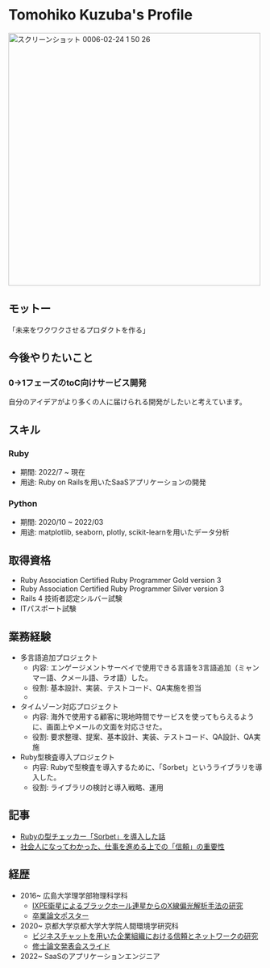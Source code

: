 # Tomohiko Kuzuba's Profile
<img width="500" alt="スクリーンショット 0006-02-24 1 50 26" src="https://github.com/tomohiko9090/Tomohiko-Kuzuba/assets/66200485/e6797147-005f-495e-9586-90b070432670">


## モットー
「未来をワクワクさせるプロダクトを作る」

## 今後やりたいこと
### 0→1フェーズのtoC向けサービス開発
自分のアイデアがより多くの人に届けられる開発がしたいと考えています。

## スキル
### Ruby
- 期間: 2022/7 ~ 現在
- 用途: Ruby on Railsを用いたSaaSアプリケーションの開発

### Python
- 期間: 2020/10 ~ 2022/03 
- 用途: matplotlib, seaborn, plotly, scikit-learnを用いたデータ分析

## 取得資格
- Ruby Association Certified Ruby Programmer Gold version 3
- Ruby Association Certified Ruby Programmer Silver version 3
- Rails 4 技術者認定シルバー試験
- ITパスポート試験

## 業務経験
- 多言語追加プロジェクト
  - 内容: エンゲージメントサーベイで使用できる言語を3言語追加（ミャンマー語、クメール語、ラオ語）した。
  - 役割: 基本設計、実装、テストコード、QA実施を担当
  - 
- タイムゾーン対応プロジェクト
  - 内容: 海外で使用する顧客に現地時間でサービスを使ってもらえるように、画面上やメールの文面を対応させた。
  - 役割: 要求整理、提案、基本設計、実装、テストコード、QA設計、QA実施
- Ruby型検査導入プロジェクト
  - 内容: Rubyで型検査を導入するために、「Sorbet」というライブラリを導入した。
  - 役割: ライブラリの検討と導入戦略、運用

## 記事
- [Rubyの型チェッカー「Sorbet」を導入した話](https://qiita.com/tomohiko9090/items/2491649e2144acafee73)
- [社会人になってわかった、仕事を進める上での「信頼」の重要性](https://note.com/cingulate/n/ne5c8caac766d)

## 経歴
- 2016~ 広島大学理学部物理科学科
  - [IXPE衛星によるブラックホール連星からのX線偏光解析手法の研究](https://tomohiko9090.github.io/graduation_thesis.pdf)
  - [卒業論文ポスター](https://tomohiko9090.github.io/graduation_thesis_poster.pdf)
- 2020~ 京都大学京都大学大学院人間環境学研究科
  - [ビジネスチャットを用いた企業組織における信頼とネットワークの研究](https://tomohiko9090.github.io/graduation_thesis%E3%81%AE20220212.pdf)
  - [修士論文発表会スライド](https://tomohiko9090.github.io/%E4%BF%AE%E8%AB%96%E7%99%BA%E8%A1%A8_Ver5.0_.pdf)
- 2022~ SaaSのアプリケーションエンジニア

